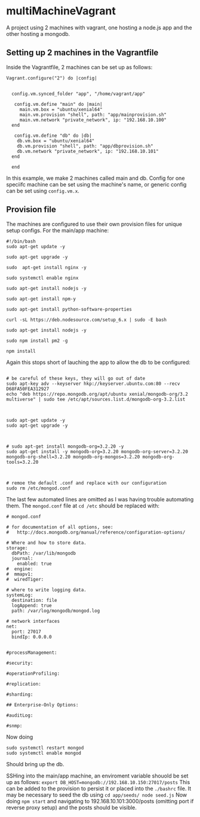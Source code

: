 # multiMachineVagrant

A project using 2 machines with vagrant, one hosting a node.js app and the other hosting a mongodb.

## Setting up 2 machines in the Vagrantfile

Inside the Vagrantfile, 2 machines can be set up as follows:
```
Vagrant.configure("2") do |config|

  
  config.vm.synced_folder "app", "/home/vagrant/app"
  
   config.vm.define "main" do |main|
	 main.vm.box = "ubuntu/xenial64"
	 main.vm.provision "shell", path: "app/mainprovision.sh"
	 main.vm.network "private_network", ip: "192.168.10.100"
  end
  
   config.vm.define "db" do |db|
    db.vm.box = "ubuntu/xenial64"
	db.vm.provision "shell", path: "app/dbprovision.sh"
	db.vm.network "private_network", ip: "192.168.10.101"
  end
  
  end
```
In this example, we make 2 machines called main and db. Config for one speciifc machine can be set using the machine's name, or generic config can be set using `config.vm.x`.

## Provision file

The machines are configured to use their own provision  files for unique setup configs. For the main/app machine: 
```
#!/bin/bash
sudo apt-get update -y

sudo apt-get upgrade -y

sudo  apt-get install nginx -y

sudo systemctl enable nginx

sudo apt-get install nodejs -y

sudo apt-get install npm-y

sudo apt-get install python-software-properties

curl -sL https://deb.nodesource.com/setup_6.x | sudo -E bash

sudo apt-get install nodejs -y

sudo npm install pm2 -g

npm install
```
Again this stops short of lauching the app to allow the db to be configured:

``` #!/bin/bash
 
# be careful of these keys, they will go out of date
sudo apt-key adv --keyserver hkp://keyserver.ubuntu.com:80 --recv D68FA50FEA312927
echo "deb https://repo.mongodb.org/apt/ubuntu xenial/mongodb-org/3.2 multiverse" | sudo tee /etc/apt/sources.list.d/mongodb-org-3.2.list



sudo apt-get update -y
sudo apt-get upgrade -y



# sudo apt-get install mongodb-org=3.2.20 -y
sudo apt-get install -y mongodb-org=3.2.20 mongodb-org-server=3.2.20 mongodb-org-shell=3.2.20 mongodb-org-mongos=3.2.20 mongodb-org-tools=3.2.20



# remoe the default .conf and replace with our configuration
sudo rm /etc/mongod.conf
```

The last few automated lines are omitted as I was having trouble automating them.
The `mongod.conf` file at `cd /etc` should be replaced with:
```
# mongod.conf

# for documentation of all options, see:
#   http://docs.mongodb.org/manual/reference/configuration-options/

# Where and how to store data.
storage:
  dbPath: /var/lib/mongodb
  journal:
    enabled: true
#  engine:
#  mmapv1:
#  wiredTiger:

# where to write logging data.
systemLog:
  destination: file
  logAppend: true
  path: /var/log/mongodb/mongod.log

# network interfaces
net:
  port: 27017
  bindIp: 0.0.0.0


#processManagement:

#security:

#operationProfiling:

#replication:

#sharding:

## Enterprise-Only Options:

#auditLog:

#snmp:
```
Now doing 
```
sudo systemctl restart mongod
sudo systemctl enable mongod
```
Should bring up the db.

SSHing into the main/app machine, an enviroment variable shouold be set up as follows:
`export DB_HOST=mongodb://192.168.10.150:27017/posts`
This can be added to the provision to persist it or placed into the `./bashrc` file.
It may be necessary to seed the db using 
`cd app/seeds/
node seed.js`
Now doing `npm start` and navigating to 192.168.10.101:3000/posts (omitting port if reverse proxy setup) and the posts should be visible.
